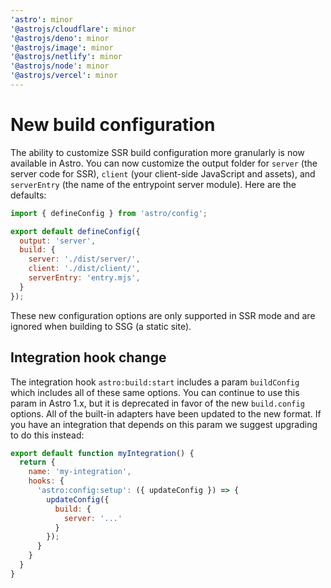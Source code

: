 ```yaml
---
'astro': minor
'@astrojs/cloudflare': minor
'@astrojs/deno': minor
'@astrojs/image': minor
'@astrojs/netlify': minor
'@astrojs/node': minor
'@astrojs/vercel': minor
---
```


# New build configuration

The ability to customize SSR build configuration more granularly is now available in Astro. You can now customize the output folder for `server` (the server code for SSR), `client` (your client-side JavaScript and assets), and `serverEntry` (the name of the entrypoint server module). Here are the defaults:

```js
import { defineConfig } from 'astro/config';

export default defineConfig({
  output: 'server',
  build: {
    server: './dist/server/',
    client: './dist/client/',
    serverEntry: 'entry.mjs',
  }
});
```

These new configuration options are only supported in SSR mode and are ignored when building to SSG (a static site).

## Integration hook change

The integration hook `astro:build:start` includes a param `buildConfig` which includes all of these same options. You can continue to use this param in Astro 1.x, but it is deprecated in favor of the new `build.config` options. All of the built-in adapters have been updated to the new format. If you have an integration that depends on this param we suggest upgrading to do this instead:

```js
export default function myIntegration() {
  return {
    name: 'my-integration',
    hooks: {
      'astro:config:setup': ({ updateConfig }) => {
        updateConfig({
          build: {
            server: '...'
          }
        });
      }
    }
  }
}
```
